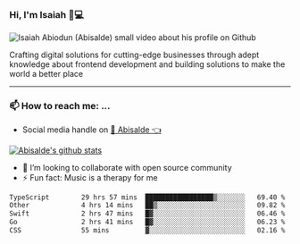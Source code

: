 ### Hi, I'm Isaiah 🌻💻

<img src="https://res.cloudinary.com/abisalde/image/upload/c_scale,h_311,w_816/v1616039512/Abisalde_github.gif" alt="Isaiah Abiodun (Abisalde) small video about his profile on Github">

Crafting digital solutions for cutting-edge businesses through adept knowledge about frontend development and building solutions to make the world a better place
<hr>

### 📫 How to reach me: ...
- Social media handle on <a href="https://twitter.com/abisalde">🔔  Abisalde   👈</a>


[![Abisalde's github stats](https://github-readme-stats.vercel.app/api?username=abisalde)](https://github.com/abisalde/github-readme-stats)

- 👯 I’m looking to collaborate with open source community
- ⚡ Fun fact: Music is a therapy for me


<!--
**abisalde/Abisalde** is a ✨ _special_ ✨ repository because its `README.md` (this file) appears on your GitHub profile.

Here are some ideas to get you started:


- 👯 I’m looking to collaborate with open source community
- 🤔 I’m looking for help with ...
- 💬 Ask me about ...
- 📫 How to reach me: ...
- 😄 Pronouns: ...
- ⚡ Fun fact: ...
-->

<!--START_SECTION:waka-->

```txt
TypeScript        29 hrs 57 mins  █████████████████▒░░░░░░░   69.40 %
Other             4 hrs 14 mins   ██▒░░░░░░░░░░░░░░░░░░░░░░   09.82 %
Swift             2 hrs 47 mins   █▓░░░░░░░░░░░░░░░░░░░░░░░   06.46 %
Go                2 hrs 41 mins   █▓░░░░░░░░░░░░░░░░░░░░░░░   06.23 %
CSS               55 mins         ▓░░░░░░░░░░░░░░░░░░░░░░░░   02.16 %
```

<!--END_SECTION:waka-->


